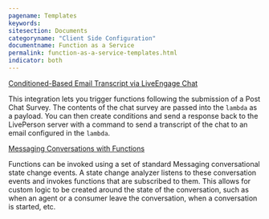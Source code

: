 ```yaml
---
pagename: Templates
keywords:
sitesection: Documents
categoryname: "Client Side Configuration"
documentname: Function as a Service
permalink: function-as-a-service-templates.html
indicator: both
---
```


[Conditioned-Based Email Transcript via LiveEngage Chat](function-as-a-service-use-cases-post-conversation-survey-with-functions.html)

This integration lets you trigger functions following the submission of a Post Chat Survey. The contents of the chat survey are passed into the `lambda` as a payload. You can then create conditions and send a response back to the LivePerson server with a command to send a transcript of the chat to an email configured in the `lambda`.

[Messaging Conversations with Functions](function-as-a-service-use-cases-messaging-conversations-with-functions.html)

Functions can be invoked using a set of standard Messaging conversational state change events. A state change analyzer listens to these conversation events and invokes functions that are subscribed to them. This allows for custom logic to be created around the state of the conversation, such as when an agent or a consumer leave the conversation, when a conversation is started, etc.
